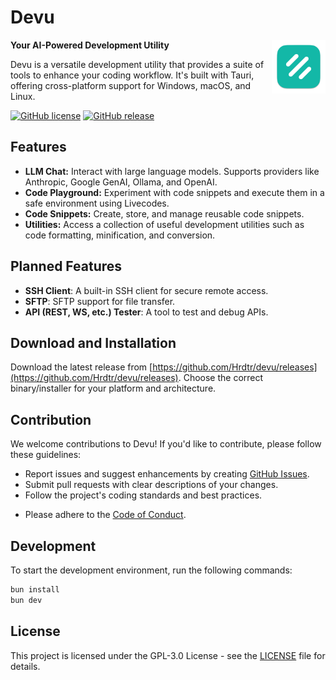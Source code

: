 # Devu

<img align="right" src="apps/devu/public/icon-rounded.png" width="86" height="86" />

**Your AI-Powered Development Utility**

Devu is a versatile development utility that provides a suite of tools to enhance your coding workflow. It's built with Tauri, offering cross-platform support for Windows, macOS, and Linux.

[![GitHub license](https://img.shields.io/github/license/Hrdtr/devu.svg)](https://github.com/Hrdtr/devu/blob/main/LICENSE)
[![GitHub release](https://img.shields.io/github/release/Hrdtr/devu.svg)](https://github.com/Hrdtr/devu/releases)

## Features

- **LLM Chat:** Interact with large language models. Supports providers like Anthropic, Google GenAI, Ollama, and OpenAI.
- **Code Playground:** Experiment with code snippets and execute them in a safe environment using Livecodes.
- **Code Snippets:** Create, store, and manage reusable code snippets.
- **Utilities:** Access a collection of useful development utilities such as code formatting, minification, and conversion.

## Planned Features

- **SSH Client**: A built-in SSH client for secure remote access.
- **SFTP**: SFTP support for file transfer.
- **API (REST, WS, etc.) Tester**: A tool to test and debug APIs.

## Download and Installation

Download the latest release from [https://github.com/Hrdtr/devu/releases](https://github.com/Hrdtr/devu/releases). Choose the correct binary/installer for your platform and architecture.

## Contribution

We welcome contributions to Devu! If you'd like to contribute, please follow these guidelines:

- Report issues and suggest enhancements by creating [GitHub Issues](https://github.com/Hrdtr/devu).
- Submit pull requests with clear descriptions of your changes.
- Follow the project's coding standards and best practices.

* Please adhere to the [Code of Conduct](CODE_OF_CONDUCT.md).

## Development

To start the development environment, run the following commands:

```bash
bun install
bun dev
```

## License

This project is licensed under the GPL-3.0 License - see the [LICENSE](LICENSE) file for details.
